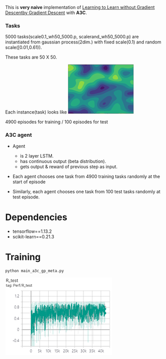 This is **very naive** implementation of [Learning to Learn without Gradient Descentby Gradient Descent](https://arxiv.org/abs/1611.03824) with **A3C**.

### Tasks
5000 tasks(scale0.1_wh50_5000.p, scalerand_wh50_5000.p) are instantiated from gaussian process(2dim.) with fixed scale(0.1) and random scale([0.01,0.61)).

These tasks are 50 X 50.

Each instance(task) looks like
![gptask](./images/gptask.PNG)

4900 episodes for training / 100 episodes for test

### A3C agent
- Agent
	- is 2 layer LSTM.
	- has continuous output (beta distribution).
	- gets output & reward of previous step as input.
	
- Each agent chooses one task from 4900 training tasks randomly at the start of episode
- Similarly, each agent chooses one task from 100 test tasks randomly at test episode.

# Dependencies
- tensorflow==1.13.2
- scikit-learn==0.21.3

# Training
	python main_a3c_gp_meta.py

![r_test](./images/r_test.PNG)
